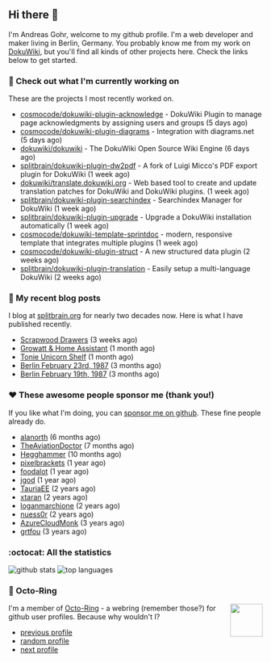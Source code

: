 ## Hi there :wave:

I'm Andreas Gohr, welcome to my github profile. I'm a web developer and maker living in Berlin, Germany. You probably know me from my work on [DokuWiki](https://github.com/splitbrain/dokuwiki), but you'll find all kinds of other projects here. Check the links below to get started.

### :hammer: Check out what I'm currently working on

These are the projects I most recently worked on.


- [cosmocode/dokuwiki-plugin-acknowledge](https://github.com/cosmocode/dokuwiki-plugin-acknowledge) - DokuWiki Plugin to manage page acknowledgments by assigning users and groups (5 days ago)
- [cosmocode/dokuwiki-plugin-diagrams](https://github.com/cosmocode/dokuwiki-plugin-diagrams) - Integration with diagrams.net (5 days ago)
- [dokuwiki/dokuwiki](https://github.com/dokuwiki/dokuwiki) - The DokuWiki Open Source Wiki Engine (6 days ago)
- [splitbrain/dokuwiki-plugin-dw2pdf](https://github.com/splitbrain/dokuwiki-plugin-dw2pdf) - A fork of Luigi Micco&#39;s PDF export plugin for DokuWiki (1 week ago)
- [dokuwiki/translate.dokuwiki.org](https://github.com/dokuwiki/translate.dokuwiki.org) - Web based tool to create and update translation patches for DokuWiki and DokuWiki plugins. (1 week ago)
- [splitbrain/dokuwiki-plugin-searchindex](https://github.com/splitbrain/dokuwiki-plugin-searchindex) - Searchindex Manager for DokuWiki (1 week ago)
- [splitbrain/dokuwiki-plugin-upgrade](https://github.com/splitbrain/dokuwiki-plugin-upgrade) - Upgrade a DokuWiki installation automatically (1 week ago)
- [cosmocode/dokuwiki-template-sprintdoc](https://github.com/cosmocode/dokuwiki-template-sprintdoc) - modern, responsive template that integrates multiple plugins (1 week ago)
- [cosmocode/dokuwiki-plugin-struct](https://github.com/cosmocode/dokuwiki-plugin-struct) - A new structured data plugin (2 weeks ago)
- [splitbrain/dokuwiki-plugin-translation](https://github.com/splitbrain/dokuwiki-plugin-translation) - Easily setup a multi-language DokuWiki (2 weeks ago)

### :scroll: My recent blog posts

I blog at [splitbrain.org](https://www.splitbrain.org) for nearly two decades now. Here is what I have published recently.


- [Scrapwood Drawers](https://www.splitbrain.org/blog/2023-11/10-scrapwood_drawers) (3 weeks ago)
- [Growatt &amp; Home Assistant](https://www.splitbrain.org/blog/2023-11/03-growatt_and_home_assistant) (1 month ago)
- [Tonie Unicorn Shelf](https://www.splitbrain.org/blog/2023-10/10-tonie_unicorn_shelf) (1 month ago)
- [Berlin February 23rd, 1987](https://www.splitbrain.org/blog/1987-02/23-berlin) (3 months ago)
- [Berlin February 19th, 1987](https://www.splitbrain.org/blog/1987-02/19-berlin) (3 months ago)

### :hearts:️ These awesome people sponsor me (thank you!)

If you like what I'm doing, you can [sponsor me on github](https://github.com/sponsors/splitbrain). These fine people already do.


- [alanorth](https://github.com/alanorth) (6 months ago)
- [TheAviationDoctor](https://github.com/TheAviationDoctor) (7 months ago)
- [Hegghammer](https://github.com/Hegghammer) (10 months ago)
- [pixelbrackets](https://github.com/pixelbrackets) (1 year ago)
- [foodalot](https://github.com/foodalot) (1 year ago)
- [jgod](https://github.com/jgod) (1 year ago)
- [TauriaEE](https://github.com/TauriaEE) (2 years ago)
- [xtaran](https://github.com/xtaran) (2 years ago)
- [loganmarchione](https://github.com/loganmarchione) (2 years ago)
- [nuess0r](https://github.com/nuess0r) (2 years ago)
- [AzureCloudMonk](https://github.com/AzureCloudMonk) (3 years ago)
- [grtfou](https://github.com/grtfou) (3 years ago)

### :octocat: All the statistics

 ![github stats](https://github-readme-stats.vercel.app/api?username=splitbrain&show_icons=true&hide_title=true)
![top languages](https://github-readme-stats.vercel.app/api/top-langs/?username=splitbrain&layout=compact)


### :octopus: Octo-Ring

<img width="64" height="65" src="https://octo-ring.com/static/img/octo.png" align="right" alt="">

I'm a member of [Octo-Ring](https://octo-ring.com/) - a webring (remember those?) for github user profiles. Because why wouldn't I? 

* [previous profile](https://octo-ring.com/p/splitbrain/prev)
* [random profile](https://octo-ring.com/p/splitbrain/random)
* [next profile](https://octo-ring.com/p/splitbrain/next)

